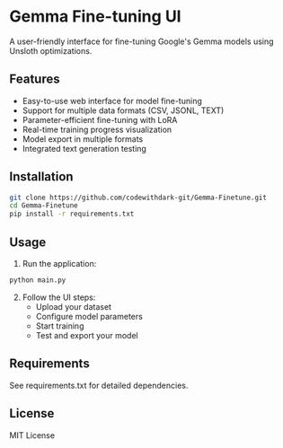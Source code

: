# Gemma Fine-tuning UI

A user-friendly interface for fine-tuning Google's Gemma models using Unsloth optimizations.

## Features

- Easy-to-use web interface for model fine-tuning
- Support for multiple data formats (CSV, JSONL, TEXT)
- Parameter-efficient fine-tuning with LoRA
- Real-time training progress visualization
- Model export in multiple formats
- Integrated text generation testing

## Installation

```bash
git clone https://github.com/codewithdark-git/Gemma-Finetune.git
cd Gemma-Finetune
pip install -r requirements.txt
```

## Usage

1. Run the application:
```bash
python main.py
```

2. Follow the UI steps:
   - Upload your dataset
   - Configure model parameters
   - Start training
   - Test and export your model

## Requirements

See requirements.txt for detailed dependencies.

## License

MIT License
